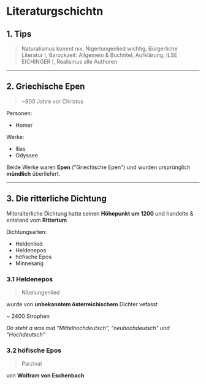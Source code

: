 # Literaturgschichtn
## 1. Tips

> Naturalismus kommt nix,
Nigerlungenlied wichtig,
Bürgerliche Literatur !,
Barockzeit: Allgemein & Buchtitel,
Aufklärung,
ILSE EICHINGER !,
Realismus alle Authoren

---

## 2. Griechische Epen

> ~800 Jahre vor Christus

Personen:
- Homer

Werke: 
- Ilias
- Odyssee

Beide Werke waren **Epen** ("Griechische Epen") und wurden ursprünglich **mündlich** überliefert.

---

## 3. Die ritterliche Dichtung

Miteralterliche Dichtung hatte seinen **Höhepunkt um 1200** und handelte & entstand vom **Rittertum**

Dichtungsarten: 
- Heldenlied
- Heldenepos
- höfische Epos
- Minnesang

### 3.1 Heldenepos
    
> Nibelungenlied

wurde von **unbekanntem österreichischem** Dichter vefasst

~ 2400 Strophen

*Do steht a wos mid "Mittelhochdeutsch", "neuhochdeutsch" und "Hochdeutsch"*

### 3.2 höfische Epos

> Parzival

von **Wolfram von Eschenbach**


